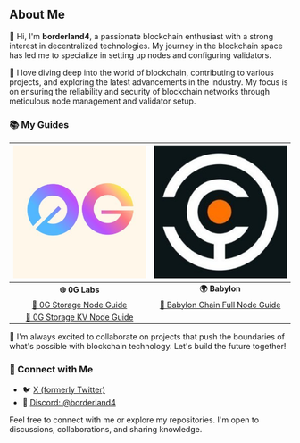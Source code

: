 ## About Me

👋 Hi, I'm **borderland4**, a passionate blockchain enthusiast with a strong interest in decentralized technologies. My journey in the blockchain space has led me to specialize in setting up nodes and configuring validators.

🔗 I love diving deep into the world of blockchain, contributing to various projects, and exploring the latest advancements in the industry. My focus is on ensuring the reliability and security of blockchain networks through meticulous node management and validator setup.

### 📚 My Guides

| <img src="https://github.com/borderland4/0g-labs-guides/blob/main/0gIcon.jpg" width="300"> | <img src="https://github.com/borderland4/babylonchain-guide/blob/main/babylonIcon.jpg" width="300"> |
|:--:|:--:|
| **🌐 0G Labs**  | **🌍 Babylon**  |
| [📄 0G Storage Node Guide](https://github.com/borderland4/0g-labs-guides/blob/main/0G%20Storage%20Node%20Guide.md) | [📄 Babylon Chain Full Node Guide](https://github.com/borderland4/babylonchain-guide/blob/main/Babylonchain%20Node%20Guide.md) |
| [📄 0G Storage KV Node Guide](https://github.com/borderland4/0g-labs-guides/blob/main/0g%20Storage%20KV%20Node%20Guide.md) |  |

🚀 I'm always excited to collaborate on projects that push the boundaries of what's possible with blockchain technology. Let's build the future together!

### 🔗 Connect with Me

- 🐦 [X (formerly Twitter)](https://x.com/YMejia70783)
- 💬 [Discord: @borderland4](https://discord.com/users/639530648282)


Feel free to connect with me or explore my repositories. I'm open to discussions, collaborations, and sharing knowledge.
